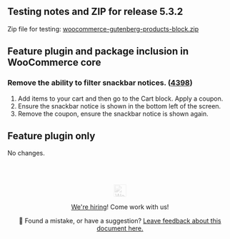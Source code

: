 ## Testing notes and ZIP for release 5.3.2

Zip file for testing: [woocommerce-gutenberg-products-block.zip](https://github.com/woocommerce/woocommerce-gutenberg-products-block/files/6724701/woocommerce-gutenberg-products-block.zip)

## Feature plugin and package inclusion in WooCommerce core

### Remove the ability to filter snackbar notices. ([4398](https://github.com/woocommerce/woocommerce-gutenberg-products-block/pull/4398))

1. Add items to your cart and then go to the Cart block. Apply a coupon.
2. Ensure the snackbar notice is shown in the bottom left of the screen.
3. Remove the coupon, ensure the snackbar notice is shown again.

## Feature plugin only

No changes.

<!-- FEEDBACK --><br/><br/><p align="center"><a href="https://woocommerce.com/"><img src="https://woocommerce.com/wp-content/themes/woo/images/logo-woocommerce@2x.png" alt="WooCommerce" height="28px" style="filter: grayscale(100%);opacity: 0.2;" /></a></p><p align="center"><a href="https://woocommerce.com/careers/">We're hiring</a>! Come work with us!</p><p align="center">🐞 Found a mistake, or have a suggestion? <a href="https://github.com/woocommerce/woocommerce-gutenberg-products-block/issues/new?assignees=&labels=type%3A+documentation&template=--doc-feedback.md&title=Feedback%20on%20`./docs/testing/releases/532.md`">Leave feedback about this document here.</a></p><!-- /FEEDBACK -->

